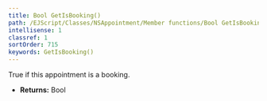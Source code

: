 ```yaml
---
title: Bool GetIsBooking()
path: /EJScript/Classes/NSAppointment/Member functions/Bool GetIsBooking()
intellisense: 1
classref: 1
sortOrder: 715
keywords: GetIsBooking()
---
```



True if this appointment is a booking.



* **Returns:** Bool


